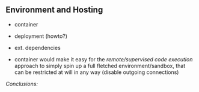## Environment and Hosting



+   container
+   deployment (howto?)
+   ext. dependencies

+   container would make it easy for the *remote/supervised code execution* approach to simply spin up a full 
fletched environment/sandbox, that can be restricted at will in any way (disable outgoing 
connections)


*Conclusions:* 

